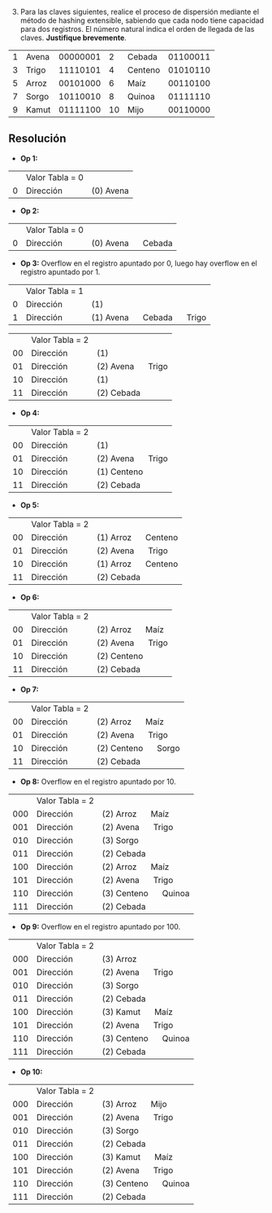 3. Para las claves siguientes, realice el proceso de dispersión mediante el método de hashing extensible, sabiendo que cada nodo tiene capacidad para dos registros. El número natural indica el orden de llegada de las claves. **Justifique brevemente**.

|     |       |          |     |         |          |
| --- | ----- | -------- | --- | ------- | -------- |
| 1   | Avena | 00000001 | 2   | Cebada  | 01100011 |
| 3   | Trigo | 11110101 | 4   | Centeno | 01010110 |
| 5   | Arroz | 00101000 | 6   | Maíz    | 00110100 |
| 7   | Sorgo | 10110010 | 8   | Quinoa  | 01111110 |
| 9   | Kamut | 01111100 | 10  | Mijo    | 00110000 |

## Resolución

- **Op 1:**

|     |                 |           |
| :-- | :-------------- | :-------- |
|     | Valor Tabla = 0 |           |
| 0   | Dirección       | (0) Avena |

- **Op 2:**

|     |                 |                          |
| :-- | :-------------- | :----------------------- |
|     | Valor Tabla = 0 |                          |
| 0   | Dirección       | (0) Avena $\quad$ Cebada |

- **Op 3:** Overflow en el registro apuntado por 0, luego hay overflow en el registro apuntado por 1.

|     |                 |                                        |
| :-- | :-------------- | :------------------------------------- |
|     | Valor Tabla = 1 |                                        |
| 0   | Dirección       | (1)                                    |
| 1   | Dirección       | (1) Avena $\quad$ Cebada $\quad$ Trigo |

|     |                 |                         |
| :-- | :-------------- | :---------------------- |
|     | Valor Tabla = 2 |                         |
| 00  | Dirección       | (1)                     |
| 01  | Dirección       | (2) Avena $\quad$ Trigo |
| 10  | Dirección       | (1)                     |
| 11  | Dirección       | (2) Cebada              |

- **Op 4:**

|     |                 |                         |
| :-- | :-------------- | :---------------------- |
|     | Valor Tabla = 2 |                         |
| 00  | Dirección       | (1)                     |
| 01  | Dirección       | (2) Avena $\quad$ Trigo |
| 10  | Dirección       | (1) Centeno             |
| 11  | Dirección       | (2) Cebada              |

- **Op 5:**

|     |                 |                           |
| :-- | :-------------- | :------------------------ |
|     | Valor Tabla = 2 |                           |
| 00  | Dirección       | (1) Arroz $\quad$ Centeno |
| 01  | Dirección       | (2) Avena $\quad$ Trigo   |
| 10  | Dirección       | (1) Arroz $\quad$ Centeno |
| 11  | Dirección       | (2) Cebada                |

- **Op 6:**

|     |                 |                         |
| :-- | :-------------- | :---------------------- |
|     | Valor Tabla = 2 |                         |
| 00  | Dirección       | (2) Arroz $\quad$ Maíz  |
| 01  | Dirección       | (2) Avena $\quad$ Trigo |
| 10  | Dirección       | (2) Centeno             |
| 11  | Dirección       | (2) Cebada              |

- **Op 7:**

|     |                 |                           |
| :-- | :-------------- | :------------------------ |
|     | Valor Tabla = 2 |                           |
| 00  | Dirección       | (2) Arroz $\quad$ Maíz    |
| 01  | Dirección       | (2) Avena $\quad$ Trigo   |
| 10  | Dirección       | (2) Centeno $\quad$ Sorgo |
| 11  | Dirección       | (2) Cebada                |

- **Op 8:** Overflow en el registro apuntado por 10.

|     |                 |                            |
| :-- | :-------------- | :------------------------- |
|     | Valor Tabla = 2 |                            |
| 000 | Dirección       | (2) Arroz $\quad$ Maíz     |
| 001 | Dirección       | (2) Avena $\quad$ Trigo    |
| 010 | Dirección       | (3) Sorgo                  |
| 011 | Dirección       | (2) Cebada                 |
| 100 | Dirección       | (2) Arroz $\quad$ Maíz     |
| 101 | Dirección       | (2) Avena $\quad$ Trigo    |
| 110 | Dirección       | (3) Centeno $\quad$ Quinoa |
| 111 | Dirección       | (2) Cebada                 |

- **Op 9:** Overflow en el registro apuntado por 100.

|     |                 |                            |
| :-- | :-------------- | :------------------------- |
|     | Valor Tabla = 2 |                            |
| 000 | Dirección       | (3) Arroz                  |
| 001 | Dirección       | (2) Avena $\quad$ Trigo    |
| 010 | Dirección       | (3) Sorgo                  |
| 011 | Dirección       | (2) Cebada                 |
| 100 | Dirección       | (3) Kamut $\quad$ Maíz     |
| 101 | Dirección       | (2) Avena $\quad$ Trigo    |
| 110 | Dirección       | (3) Centeno $\quad$ Quinoa |
| 111 | Dirección       | (2) Cebada                 |

- **Op 10:**

|     |                 |                            |
| :-- | :-------------- | :------------------------- |
|     | Valor Tabla = 2 |                            |
| 000 | Dirección       | (3) Arroz $\quad$ Mijo     |
| 001 | Dirección       | (2) Avena $\quad$ Trigo    |
| 010 | Dirección       | (3) Sorgo                  |
| 011 | Dirección       | (2) Cebada                 |
| 100 | Dirección       | (3) Kamut $\quad$ Maíz     |
| 101 | Dirección       | (2) Avena $\quad$ Trigo    |
| 110 | Dirección       | (3) Centeno $\quad$ Quinoa |
| 111 | Dirección       | (2) Cebada                 |
